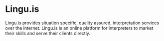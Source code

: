 # Lingu.is

Lingu.is provides situation specific, quality assured, interpretation services over the internet. Lingu.is is an online platform for interpreters to market their skills and serve their clients directly.